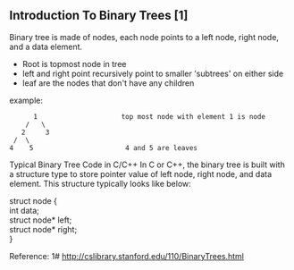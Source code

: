 Introduction To Binary Trees [1]
----------------------------
Binary tree is made of nodes, each node points to a left node, right node, and a data element.
- Root is topmost node in tree
- left and right point recursively point to smaller 'subtrees' on either side
- leaf are the nodes that don't have any children

example:

          1                     top most node with element 1 is node
        /   \                   
       2     3
     /  \
    4    5                       4 and 5 are leaves
                                             
   
Typical Binary Tree Code in C/C++
In C or C++, the binary tree is built with a structure type to store pointer value of left node, right node, and data element. This structure typically looks like below:

struct node
 {    
    int data;    
    struct node* left;    
    struct node* right;   
}    



Reference:
1# http://cslibrary.stanford.edu/110/BinaryTrees.html 
 
